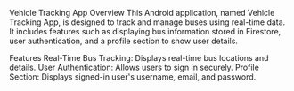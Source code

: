 Vehicle Tracking App
Overview
This Android application, named Vehicle Tracking App, is designed to track and manage buses using real-time data. It includes features such as displaying bus information stored in Firestore, user authentication, and a profile section to show user details.

Features
Real-Time Bus Tracking: Displays real-time bus locations and details.
User Authentication: Allows users to sign in securely.
Profile Section: Displays signed-in user's username, email, and password.
